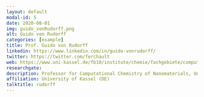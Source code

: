 ```yaml
---
layout: default
modal-id: 5
date: 2020-08-01
img: guido_vonRudorff.png
alt: Guido von Rudorff
categories: [example]
title: Prof. Guido von Rudorff
linkedin: https://www.linkedin.com/in/guido-vonrudorff/
twitter: https://twitter.com/ferchault
web: https://www.uni-kassel.de/fb10/institute/chemie/fachgebiete/computational-chemistry-of-nanomaterials/prof-von-rudorff
researchgate: 
description: Professor for Computational Chemistry of Nanomaterials, University of Kassel
affiliation: University of Kassel (DE)
talktitle: rudorff
---
```

